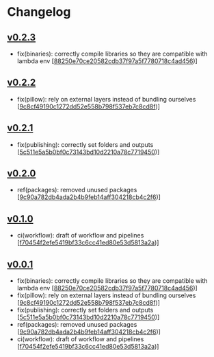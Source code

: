 # Changelog


## [v0.2.3](https://github.com/sladg/imaginex-lambda/compare/v0.2.2...v0.2.3)

* fix(binaries): correctly compile libraries so they are compatible with lambda env [[88250e70ce20582cdb37f97a5f7780718c4ad456](https://github.com/sladg/imaginex-lambda/commit/88250e70ce20582cdb37f97a5f7780718c4ad456))]


## [v0.2.2](https://github.com/sladg/imaginex-lambda/compare/v0.2.1...v0.2.2)

* fix(pillow): rely on external layers instead of bundling ourselves [[9c8cf49190c1272dd52e558b798f537eb7c8cd8f](https://github.com/sladg/imaginex-lambda/commit/9c8cf49190c1272dd52e558b798f537eb7c8cd8f))]


## [v0.2.1](https://github.com/sladg/imaginex-lambda/compare/v0.2.0...v0.2.1)

* fix(publishing): correctly set folders and outputs [[5c511e5a5b0bf0c73143bd10d2210a78c7719450](https://github.com/sladg/imaginex-lambda/commit/5c511e5a5b0bf0c73143bd10d2210a78c7719450))]


## [v0.2.0](https://github.com/sladg/imaginex-lambda/compare/v0.1.0...v0.2.0)

* ref(packages): removed unused packages [[9c90a782db4ada2b4b9feb14aff304218cb4c2f6](https://github.com/sladg/imaginex-lambda/commit/9c90a782db4ada2b4b9feb14aff304218cb4c2f6))]


## [v0.1.0](https://github.com/sladg/imaginex-lambda/compare/v0.0.1...v0.1.0)

* ci(workflow): draft of workflow and pipelines [[f70454f2efe5419bf33c6cc41ed80e53d5813a2a](https://github.com/sladg/imaginex-lambda/commit/f70454f2efe5419bf33c6cc41ed80e53d5813a2a))]


## [v0.0.1](https://github.com/sladg/imaginex-lambda/compare/v0.0.1)

* fix(binaries): correctly compile libraries so they are compatible with lambda env [[88250e70ce20582cdb37f97a5f7780718c4ad456](https://github.com/sladg/imaginex-lambda/commit/88250e70ce20582cdb37f97a5f7780718c4ad456))]
* fix(pillow): rely on external layers instead of bundling ourselves [[9c8cf49190c1272dd52e558b798f537eb7c8cd8f](https://github.com/sladg/imaginex-lambda/commit/9c8cf49190c1272dd52e558b798f537eb7c8cd8f))]
* fix(publishing): correctly set folders and outputs [[5c511e5a5b0bf0c73143bd10d2210a78c7719450](https://github.com/sladg/imaginex-lambda/commit/5c511e5a5b0bf0c73143bd10d2210a78c7719450))]
* ref(packages): removed unused packages [[9c90a782db4ada2b4b9feb14aff304218cb4c2f6](https://github.com/sladg/imaginex-lambda/commit/9c90a782db4ada2b4b9feb14aff304218cb4c2f6))]
* ci(workflow): draft of workflow and pipelines [[f70454f2efe5419bf33c6cc41ed80e53d5813a2a](https://github.com/sladg/imaginex-lambda/commit/f70454f2efe5419bf33c6cc41ed80e53d5813a2a))]